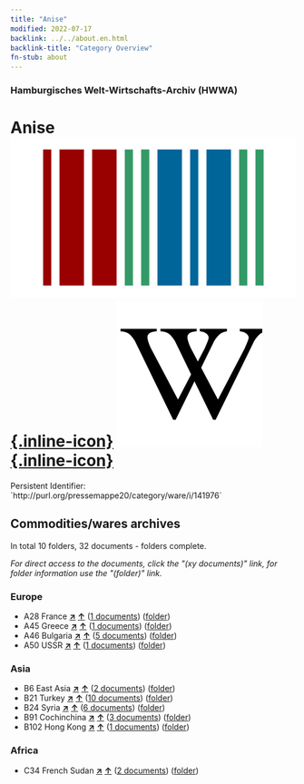 ```yaml
---
title: "Anise"
modified: 2022-07-17
backlink: ../../about.en.html
backlink-title: "Category Overview"
fn-stub: about
---
```


### Hamburgisches Welt-Wirtschafts-Archiv (HWWA)

# Anise &#160; [![Wikidata](/images/Wikidata-logo.svg "Wikidata"){.inline-icon}](http://www.wikidata.org/entity/Q28692) [![Wikipedia](/images/Wikipedia-W.svg "Wikipedia"){.inline-icon}](https://en.wikipedia.org/wiki/Anise)

<div class="hint">Persistent Identifier: `http://purl.org/pressemappe20/category/ware/i/141976`</div>







## Commodities/wares archives





In total 10 folders, 32 documents - folders complete.

_For direct access to the documents, click the "(xy documents)" link, for folder information use the "(folder)" link._



### Europe

- A28 France [**&nearr;**](../../../geo/i/140982/about.en.html "France (all folders)") [**&uarr;**](../../../geo/about.en.html#A28 "Country category system") (<a href="https://pm20.zbw.eu/iiifview/folder/wa/141976,140982" title="about: Anise : France" target="_blank">1 documents</a>) ([folder](../../../../folder/wa/1419xx/141976/1409xx/140982/about.en.html))
- A45 Greece [**&nearr;**](../../../geo/i/141037/about.en.html "Greece (all folders)") [**&uarr;**](../../../geo/about.en.html#A45 "Country category system") (<a href="https://pm20.zbw.eu/iiifview/folder/wa/141976,141037" title="about: Anise : Greece" target="_blank">1 documents</a>) ([folder](../../../../folder/wa/1419xx/141976/1410xx/141037/about.en.html))
- A46 Bulgaria [**&nearr;**](../../../geo/i/141039/about.en.html "Bulgaria (all folders)") [**&uarr;**](../../../geo/about.en.html#A46 "Country category system") (<a href="https://pm20.zbw.eu/iiifview/folder/wa/141976,141039" title="about: Anise : Bulgaria" target="_blank">5 documents</a>) ([folder](../../../../folder/wa/1419xx/141976/1410xx/141039/about.en.html))
- A50 USSR [**&nearr;**](../../../geo/i/141043/about.en.html "USSR (all folders)") [**&uarr;**](../../../geo/about.en.html#A50 "Country category system") (<a href="https://pm20.zbw.eu/iiifview/folder/wa/141976,141043" title="about: Anise : USSR" target="_blank">1 documents</a>) ([folder](../../../../folder/wa/1419xx/141976/1410xx/141043/about.en.html))

### Asia

- B6 East Asia [**&nearr;**](../../../geo/i/141062/about.en.html "East Asia (all folders)") [**&uarr;**](../../../geo/about.en.html#B6 "Country category system") (<a href="https://pm20.zbw.eu/iiifview/folder/wa/141976,141062" title="about: Anise : East Asia" target="_blank">2 documents</a>) ([folder](../../../../folder/wa/1419xx/141976/1410xx/141062/about.en.html))
- B21 Turkey [**&nearr;**](../../../geo/i/141111/about.en.html "Turkey (all folders)") [**&uarr;**](../../../geo/about.en.html#B21 "Country category system") (<a href="https://pm20.zbw.eu/iiifview/folder/wa/141976,141111" title="about: Anise : Turkey" target="_blank">10 documents</a>) ([folder](../../../../folder/wa/1419xx/141976/1411xx/141111/about.en.html))
- B24 Syria [**&nearr;**](../../../geo/i/141114/about.en.html "Syria (all folders)") [**&uarr;**](../../../geo/about.en.html#B24 "Country category system") (<a href="https://pm20.zbw.eu/iiifview/folder/wa/141976,141114" title="about: Anise : Syria" target="_blank">6 documents</a>) ([folder](../../../../folder/wa/1419xx/141976/1411xx/141114/about.en.html))
- B91 Cochinchina [**&nearr;**](../../../geo/i/141243/about.en.html "Cochinchina (all folders)") [**&uarr;**](../../../geo/about.en.html#B91 "Country category system") (<a href="https://pm20.zbw.eu/iiifview/folder/wa/141976,141243" title="about: Anise : Cochinchina" target="_blank">3 documents</a>) ([folder](../../../../folder/wa/1419xx/141976/1412xx/141243/about.en.html))
- B102 Hong Kong [**&nearr;**](../../../geo/i/141268/about.en.html "Hong Kong (all folders)") [**&uarr;**](../../../geo/about.en.html#B102 "Country category system") (<a href="https://pm20.zbw.eu/iiifview/folder/wa/141976,141268" title="about: Anise : Hong Kong" target="_blank">1 documents</a>) ([folder](../../../../folder/wa/1419xx/141976/1412xx/141268/about.en.html))

### Africa

- C34 French Sudan [**&nearr;**](../../../geo/i/141370/about.en.html "French Sudan (all folders)") [**&uarr;**](../../../geo/about.en.html#C34 "Country category system") (<a href="https://pm20.zbw.eu/iiifview/folder/wa/141976,141370" title="about: Anise : French Sudan" target="_blank">2 documents</a>) ([folder](../../../../folder/wa/1419xx/141976/1413xx/141370/about.en.html))








